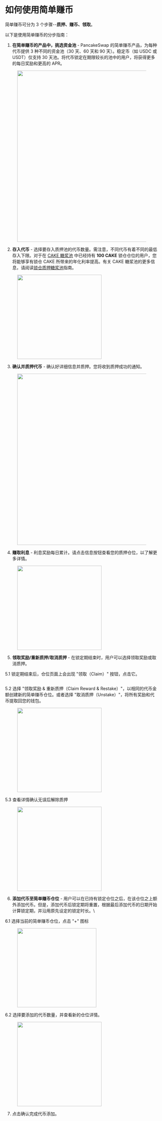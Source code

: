 # 如何使用简单赚币

简单赚币可分为 3 个步骤--**质押、赚币、领取**。&#x20;

以下是使用简单赚币的分步指南：&#x20;

1. **在简单赚币的产品中，挑选资金池** - PancakeSwap 的简单赚币产品，为每种代币提供 3 种不同的资金池（30 天、60 天和 90 天）。稳定币（如 USDC 或 USDT）仅支持 30 天池。将代币锁定在期限较长的池中的用户，将获得更多的每日奖励和更高的 APR。

<figure><img src="../../.gitbook/assets/image (223).png" alt="" width="563"><figcaption></figcaption></figure>

2. **存入代币** - 选择要存入质押池的代币数量。需注意，不同代币有着不同的最低存入下限。对于在 [CAKE 糖浆池](https://pancakeswap.finance/pools) 中已经持有 **100 CAKE** 锁仓仓位的用户，您将能够享有锁仓 CAKE 所带来的年化利率提高。有关 CAKE 糖浆池的更多信息，请阅读[锁仓质押糖浆池](../../products/syrup-pools/cake-tang-jiang-chi/ru-he-shi-yong-suo-cang-zhi-ya-tang-jiang-chi.md)指南。

<figure><img src="../../.gitbook/assets/image (228).png" alt="" width="277"><figcaption></figcaption></figure>

3. **确认并质押代币** - 确认好详细信息并质押。您将收到质押成功的通知。

<figure><img src="../../.gitbook/assets/image (229).png" alt="" width="563"><figcaption></figcaption></figure>

4. **赚取利息** - 利息奖励每日累计。请点击信息按钮查看您的质押仓位，以了解更多详情。

<figure><img src="../../.gitbook/assets/image (230).png" alt="" width="277"><figcaption></figcaption></figure>

5. **领取奖励/重新质押/取消质押** - 在锁定期结束时，用户可以选择领取奖励或取消质押。&#x20;

5.1 锁定期结束后，仓位页面上会出现 "领取（Claim）" 按钮，点击它。

<figure><img src="../../.gitbook/assets/image (231).png" alt=""><figcaption></figcaption></figure>

5.2 选择 "领取奖励 & 重新质押（Claim Reward & Restake）"，以相同的代币金额创建新的简单赚币仓位。或者选择 "取消质押（Unstake）"，将所有奖励和代币提取回您的钱包。

<figure><img src="../../.gitbook/assets/image (232).png" alt="" width="277"><figcaption></figcaption></figure>

5.3 查看详情确认无误后解除质押

<figure><img src="../../.gitbook/assets/image (233).png" alt="" width="277"><figcaption></figcaption></figure>

6. **添加代币至简单赚币仓位** - 用户可以在已持有锁定仓位之后，在该仓位之上额外添加代币。但是，添加代币后锁定期将重置，根据最后添加代币的日期开始计算锁定期，并沿用原先设定的锁定时长。\


6.1 选择当前的简单赚币仓位，点击 "+" 图标

<figure><img src="../../.gitbook/assets/image (234).png" alt="" width="260"><figcaption></figcaption></figure>

6.2 选择要添加的代币数量，并查看新的仓位详情。

<figure><img src="../../.gitbook/assets/image (235).png" alt="" width="277"><figcaption></figcaption></figure>

7. 点击确认完成代币添加。
